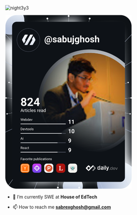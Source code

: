 <p align="left"> <img src="https://komarev.com/ghpvc/?username=night3y3&label=Profile%20views&color=0e75b6&style=flat" alt="night3y3" /> </p>

<img src="https://github.com/Night3y3/Night3y3/blob/main/devcard.svg" width="400" alt="Sabuj's Dev Card"/>

- 🔭 I’m currently SWE at **House of EdTech**

- 📫 How to reach me **sabrexghosh@gmail.com**
